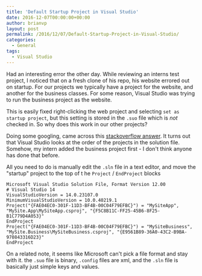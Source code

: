 ```yaml
---
title: 'Default Startup Project in Visual Studio'
date: 2016-12-07T00:00:00+00:00
author: brianvp
layout: post
permalink: /2016/12/07/Default-Startup-Project-in-Visual-Studio/
categories:
  - General
tags:
  - Visual Studio
---
```

Had an interesting error the other day.  While reviewing an interns test project, I noticed that on a fresh clone of his repo, his website errored out on startup.  For our projects we typically have a project for the website, and another for the business classes.  For some reason, Visual Studio was trying to run the business project as the website.  

This is easily fixed right-clicking the web project and selecting `set as startup project`, but this setting is stored in the `.suo` file which is *not* checked in.  So why does this work in our other projects?  

Doing some googling, came across this [stackoverflow answer](http://stackoverflow.com/a/1808352/24892).  It turns out that Visual Studio looks at the order of the projects in the solution file.  Somehow, my intern added the business project first - I don't think anyone has done that before.   

All you need to do is manually edit the `.sln` file in a text editor, and move the "startup" project to the top of t he `Project` / `EndProject` blocks

```
Microsoft Visual Studio Solution File, Format Version 12.00
# Visual Studio 14
VisualStudioVersion = 14.0.23107.0
MinimumVisualStudioVersion = 10.0.40219.1
Project("{FAE04EC0-301F-11D3-BF4B-00C04F79EFBC}") = "MySiteApp", "MySite.App\MySiteApp.csproj", "{F5C8B11C-FF25-45B6-8F25-B1C779D4A053}"
EndProject
Project("{FAE04EC0-301F-11D3-BF4B-00C04F79EFBC}") = "MySiteBusiness", "MySite.Business\MySiteBusiness.csproj", "{E9561B89-36A0-43C2-B9BA-970843316D23}"
EndProject
```

On a related note, it seems like Microsoft can't pick a file format and stay with it.  the `.suo` file is binary, `.config` files are xml, and the `.sln` file is basically just simple keys and values.   
